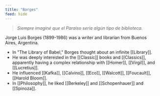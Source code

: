 ```yaml
---
title: "Borges"
feed: hide
---
```


> _Siempre imaginé que el Paraíso sería algún tipo de biblioteca._

Jorge Luis Borges (1899-1986) was a writer and librarian from Buenos Aires, Argentina.


* In "The Library of Babel," Borges thought about an infinite [[Library]].
* He was deeply interested in the [[Classic]] books and [[Classics]], apparently having a complex relationship with [[Homer]], [[Virgil]], and [[Lucretius]].
* He influenced [[Kafka]], [[Calvino]], [[Eco]], [[Walcott]], [[Foucault]], [[Harold Bloom]].
* In [[Philosophy]], he liked [[Berkeley]] and [[Schopenhauer]] and [[Spinoza]].